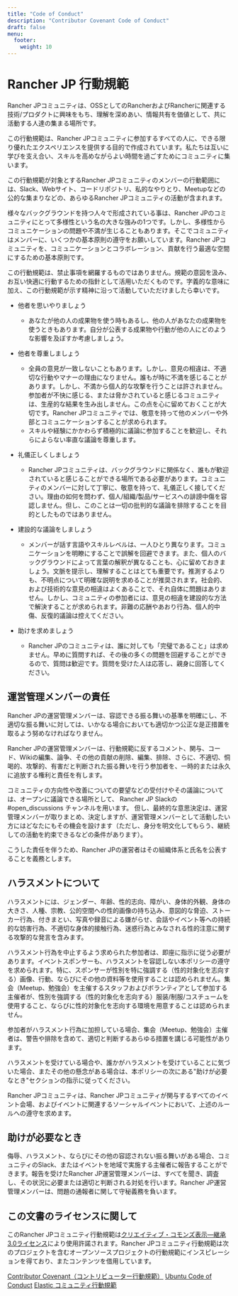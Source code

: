 ```yaml
---
title: "Code of Conduct"
description: "Contributor Covenant Code of Conduct"
draft: false
menu:
  footer:
    weight: 10
---
```

# Rancher JP 行動規範


Rancher JPコミュニティは、OSSとしてのRancherおよびRancherに関連する技術/プロダクトに興味をもち、理解を深めあい、情報共有を価値として、共に活動する人達の集まる場所です。

この行動規範は、Rancher JPコミュニティに参加するすべての人に、できる限り優れたエクスペリエンスを提供する目的で作成されています。私たちは互いに学びを支え合い、スキルを高めながらよい時間を過ごすためにコミュニティに集います。

この行動規範が対象とするRancher JPコミュニティのメンバーの行動範囲には、Slack、Webサイト、コードリポジトリ、私的なやりとり、Meetupなどの公的な集まりなどの、あらゆるRancher JPコミュニティの活動が含まれます。

様々なバックグラウンドを持つ人々で形成されている事は、Rancher JPのコミュニティにとって多様性という名の大きな強みの1つです。しかし、多様性からコミュニケーションの問題や不満が生じることもあります。そこでコミュニティはメンバーに、いくつかの基本原則の遵守をお願いしています。Rancher JPコミュニティを、コミュニケーションとコラボレーション、貢献を行う最適な空間にするための基本原則です。

この行動規範は、禁止事項を網羅するものではありません。規範の意図を汲み、お互い快適に行動するための指針として活用いただくものです。字義的な意味に加え、この行動規範が示す精神に沿って活動していただけましたら幸いです。 


* 他者を思いやりましょう
  * あなたが他の人の成果物を使う時もあるし、他の人があなたの成果物を使うときもあります。自分が公表する成果物や行動が他の人にどのような影響を及ぼすか考慮しましょう。

* 他者を尊重しましょう
   *  全員の意見が一致しないこともあります。しかし、意見の相違は、不適切な行動やマナーの理由になりません。誰もが時に不満を感じることがあります。しかし、不満から個人的な攻撃を行うことは許されません。参加者が不快に感じる、または脅かされていると感じるコミュニティは、生産的な結果を生み出しません。この点を心に留めておくことが大切です。Rancher JPコミュニティでは、敬意を持って他のメンバーや外部とコミュニケーションすることが求められます。
   *  スキルや経験にかかわらず積極的に議論に参加することを歓迎し、それらによらない率直な議論を尊重します。

* 礼儀正しくしましょう
  * Rancher JPコミュニティは、バックグラウンドに関係なく、誰もが歓迎されていると感じることができる場所である必要があります。コミュニティのメンバーに対して丁寧に、敬意を持って、礼儀正しく接してください。理由の如何を問わず、個人/組織/製品/サービスへの誹謗中傷を容認しません。但し、このことは一切の批判的な議論を排除することを目的としたものではありません。

* 建設的な議論をしましょう
  * メンバーが話す言語やスキルレベルは、一人ひとり異なります。コミュニケーションを明瞭にすることで誤解を回避できます。また、個人のバックグラウンドによって言葉の解釈が異なることも、心に留めておきましょう。文脈を提示し、理解することはとても重要です。推測するよりも、不明点について明確な説明を求めることが推奨されます。社会的、および技術的な意見の相違はよくあることで、それ自体に問題はありません。しかし、コミュニティの参加者には、意見の相違を建設的な方法で解決することが求められます。非難の応酬やあおり行為、個人的中傷、反復的議論は控えてください。

* 助けを求めましょう
  * Rancher JPのコミュニティは、誰に対しても「完璧であること」は求めません。早めに質問すれば、その後の多くの問題を回避することができるので、質問は歓迎です。質問を受けた人は応答し、親身に回答してください。

## 運営管理メンバーの責任

Rancher JPの運営管理メンバーは、容認できる振る舞いの基準を明確にし、不適切な振る舞いに対しては、いかなる場合においても適切かつ公正な是正措置を取るよう努めなければなりません。

Rancher JPの運営管理メンバーは、行動規範に反するコメント、関与、コード、Wikiの編集、論争、その他の貢献の削除、編集、排除、さらに、不適切、恫喝的、攻撃的、有害だと判断された振る舞いを行う参加者を、一時的または永久に追放する権利と責任を有します。

コミュニティの方向性や改善についての要望などの受付けやその議論については、オープンに議論できる場所として、 Rancher JP Slackの #open_discussions チャンネルを用います。
但し、最終的な意思決定は、運営管理メンバーが取りまとめ、決定しますが、運営管理メンバーとして活動したい方にはどなたにもその機会を設けます（ただし、身分を明文化してもらう、継続しての活動を約束できるなどの条件があります）。

こうした責任を伴うため、Rancher JPの運営者はその組織体系と氏名を公表することを義務とします。

## ハラスメントについて

ハラスメントには、ジェンダー、年齢、性的志向、障がい、身体的外観、身体の大きさ、人種、宗教、公的空間への性的画像の持ち込み、意図的な脅迫、ストーカー行為、付きまとい、写真や録音による嫌がらせ、会話やイベント等への持続的な妨害行為、不適切な身体的接触行為、迷惑行為とみなされる性的注意に関する攻撃的な発言を含みます。

ハラスメント行為を中止するよう求められた参加者は、即座に指示に従う必要があります。イベントスポンサーも、ハラスメントを容認しない本ポリシーの遵守を求められます。特に、スポンサーが性別を特に強調する（性的対象化を志向する）画像、行動、ならびにその他の資料等を使用することは認められません。集会（Meetup、勉強会）を主催するスタッフおよびボランティアとして参加する主催者が、性別を強調する（性的対象化を志向する）服装/制服/コスチュームを使用すること、ならびに性的対象化を志向する環境を用意することは認められません。

参加者がハラスメント行為に加担している場合、集会（Meetup、勉強会）主催者は、警告や排除を含めて、適切と判断するあらゆる措置を講じる可能性があります。

ハラスメントを受けている場合や、誰かがハラスメントを受けていることに気づいた場合、またその他の懸念がある場合は、本ポリシーの次にある"助けが必要なとき"セクションの指示に従ってください。

Rancher JPコミュニティは、Rancher JPコミュニティが関与するすべてのイベント会場、およびイベントに関連するソーシャルイベントにおいて、上述のルールへの遵守を求めます。 

## 助けが必要なとき

侮辱、ハラスメント、ならびにその他の容認されない振る舞いがある場合、コミュニティのSlack、またはイベントを地域で実施する主催者に報告することができます。報告を受けたRancher JP運営管理メンバーは、すべてを聞き、調査し、その状況に必要または適切と判断される対処を行います。Rancher JP運営管理メンバーは、問題の通報者に関して守秘義務を負います。

## この文書のライセンスに関して
このRancher JPコミュニティ行動規範は[クリエイティブ・コモンズ表示—継承3.0ライセンス](https://creativecommons.org/licenses/by-sa/3.0/deed.ja)により使用許諾されます。Rancher JPコミュニティ行動規範は次のプロジェクトを含むオープンソースプロジェクトの行動規範にインスピレーションを得ており、またコンテンツを借用しています。

[Contributor Covenant（コントリビューター行動規範）](https://makezine.jp/blog/2017/08/project-code-conduct-contributors-yes.html)
[Ubuntu Code of Conduct](http://www.ubuntulinux.jp/community/conduct)
[Elastic コミュニティ行動規範](https://www.elastic.co/jp/community/codeofconduct)